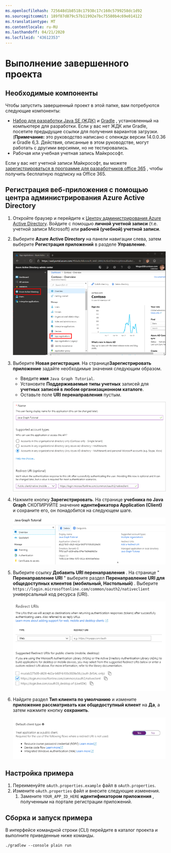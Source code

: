 ```yaml
---
ms.openlocfilehash: 725648d1b8518c17938c17c160c5799258dc1d92
ms.sourcegitcommit: 189f87d879c57b11992e7bc75580b4c69e014122
ms.translationtype: MT
ms.contentlocale: ru-RU
ms.lasthandoff: 04/21/2020
ms.locfileid: "43612353"
---
```

# <a name="how-to-run-the-completed-project"></a>Выполнение завершенного проекта

## <a name="prerequisites"></a>Необходимые компоненты

Чтобы запустить завершенный проект в этой папке, вам потребуются следующие компоненты:

- [Набор для разработки Java SE (ЖДК)](https://java.com/en/download/faq/develop.xml) и [Gradle](https://gradle.org/) , установленный на компьютере для разработки. Если у вас нет ЖДК или Gradle, посетите предыдущие ссылки для получения вариантов загрузки. (**Примечание:** это руководство написано с опенждк версии 14.0.0.36 и Gradle 6,3. Действия, описанные в этом руководстве, могут работать с другими версиями, но не тестировались.
- Рабочая или учебная учетная запись Майкрософт.

Если у вас нет учетной записи Майкрософт, вы можете [зарегистрироваться в программе для разработчиков office 365](https://developer.microsoft.com/office/dev-program) , чтобы получить бесплатную подписку на Office 365.

## <a name="register-a-web-application-with-the-azure-active-directory-admin-center"></a>Регистрация веб-приложения с помощью центра администрирования Azure Active Directory

1. Откройте браузер и перейдите к [Центру администрирования Azure Active Directory](https://aad.portal.azure.com). Войдите с помощью **личной учетной записи** (т.е. учетной записи Microsoft) или **рабочей (учебной) учетной записи**.

1. Выберите **Azure Active Directory** на панели навигации слева, затем выберите **Регистрация приложений** в разделе **Управление**.

    ![Снимок экрана с регистрациями приложений ](/tutorial/images/aad-portal-app-registrations.png)

1. Выберите **Новая регистрация**. На странице**Зарегистрировать приложение** задайте необходимые значения следующим образом.

    - Введите **имя** `Java Graph Tutorial`.
    - Установите **Поддерживаемые типы учетных** записей для **учетных записей в любом организационном каталоге**.
    - Оставьте поле **URI перенаправления** пустым.

    ![Снимок страницы "регистрация приложения"](/tutorial/images/aad-register-an-app.png)

1. Нажмите кнопку **Зарегистрировать**. На странице **учебника по Java Graph** СКОПИРУЙТЕ значение **идентификатора Application (Client)** и сохраните его, он понадобится на следующем шаге.

    ![Снимок экрана с ИДЕНТИФИКАТОРом приложения для новой регистрации приложения](/tutorial/images/aad-application-id.png)

1. Выберите ссылку **Добавить URI перенаправления** . На странице " **Перенаправление URI** " выберите раздел **Перенаправление URI для общедоступных клиентов (мобильный, Настольный)** . Выберите `https://login.microsoftonline.com/common/oauth2/nativeclient` универсальный код ресурса (URI).

    ![Снимок экрана со страницей URI перенаправления](/tutorial/images/aad-redirect-uris.png)

1. Найдите раздел **Тип клиента по умолчанию** и измените **приложение рассматривать как общедоступный клиент** на **Да**, а затем нажмите кнопку **сохранить**.

    ![Снимок экрана: раздел "тип клиента по умолчанию"](/tutorial/images/aad-default-client-type.png)

## <a name="configure-the-sample"></a>Настройка примера

1. Переименуйте `oAuth.properties.example` файл в `oAuth.properties`.
1. Измените `oAuth.properties` файл и внесите следующие изменения.
    1. Замените `YOUR_APP_ID_HERE` **идентификатором приложения** , полученным на портале регистрации приложений.

## <a name="build-and-run-the-sample"></a>Сборка и запуск примера

В интерфейсе командной строки (CLI) перейдите в каталог проекта и выполните приведенные ниже команды.

```Shell
./gradlew --console plain run
```
